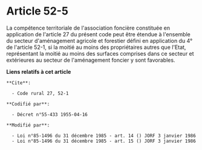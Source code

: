 # Article 52-5

La compétence territoriale de l'association foncière constituée en application de l'article 27 du présent code peut être
étendue à l'ensemble du secteur d'aménagement agricole et forestier défini en application du 4° de l'article 52-1, si la
moitié au moins des propriétaires autres que l'Etat, représentant la moitié au moins des surfaces comprises dans ce secteur
et extérieures au secteur de l'aménagement foncier y sont favorables.

**Liens relatifs à cet article**

	**Cite**:

	  - Code rural 27, 52-1

	**Codifié par**:

	  - Décret n°55-433 1955-04-16

	**Modifié par**:

	  - Loi n°85-1496 du 31 décembre 1985 - art. 14 () JORF 3 janvier 1986
	  - Loi n°85-1496 du 31 décembre 1985 - art. 15 () JORF 3 janvier 1986
